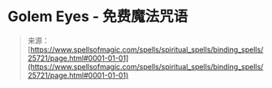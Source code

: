 <!--yml

category: 未分类

date: 2024-06-12 19:12:47

-->

# Golem Eyes - 免费魔法咒语

> 来源：[https://www.spellsofmagic.com/spells/spiritual_spells/binding_spells/25721/page.html#0001-01-01](https://www.spellsofmagic.com/spells/spiritual_spells/binding_spells/25721/page.html#0001-01-01)
